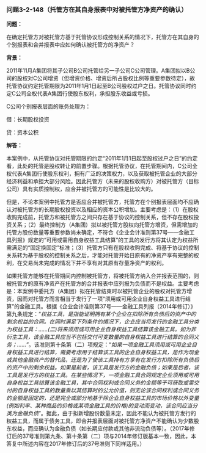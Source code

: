 ### 问题3-2-148（托管方在其自身报表中对被托管方净资产的确认）

**问题：**

在确定托管方对被托管方基于托管协议形成控制关系的情况下，托管方在其自身的个别报表和合并报表中应如何确认被托管方的净资产？

**背景：**

2011年11月A集团将其子公司B公司托管给另一子公司C公司管理。A集团拟以B公司的股权对C公司增资（但增资价格、增资后所占股权比例等重要参数待定），故托管协议约定托管期限为2011年1月1日起至B公司股权过户之日。托管协议同时约定C公司全权代表A集团行使股东权利，承担股东收益或亏损。

C公司个别报表层面的账务处理为：

借：长期股权投资

贷：资本公积

**解答：**

本案例中，从托管协议对托管期限的约定“2011年1月1日起至股权过户之日”的约定看，此处的托管是股权转让的前置步骤。根据托管协议，在托管期间内，C公司全权代表A集团行使股东权利，拥有广泛的决策权力，以及获取被托管企业的大部分经济利益和承担大部分风险。因此托管方（未来的股权收购方）对被托管方（目标公司）具有实质控制权，应合并被托管方的可能性是比较大的。

但是，不论本案例中托管方是否应合并被托管方，托管方在个别报表层面均不应确认对被托管方的长期股权投资以及相应的资本公积增加。主要考虑是：（1）在股权收购完成前，托管方和被托管方之间只存在基于协议的控制关系，但不存在股权投资关系；（2）最终控制方（A集团）拟以被托管方股权向托管方增资，但需增加的托管方股份数量等重要参数尚未确定，不符合《企业会计准则第37号——金融工具列报》规定的“可用或需用自身权益工具结算”的工具的发行方将其认定为权益所需满足的“固定换固定”标准；（3）托管方只有在股权收购完成、将基于协议的控制关系转为基于股权的控制关系之后，才能对托管开始日原有的净资产享有完整的权利，在交易尚未完成的情况下并不享有对其原有存量净资产的权利。

如果托管方能够在托管期间内控制被托管方，将被托管方纳入合并报表范围的，则被托管方的原有净资产在托管方的合并报表中应列报为负债而不是权益。主要考虑是：本案例中委托方（A集团）拟在托管结束时以被托管企业的股权对托管方增资，因而对托管方而言相当于发行了一项“须用或可用企业自身权益工具进行结算”的金融工具。根据《企业会计准则第37号——金融工具列报（2014年修订）》第九条规定：“*权益工具，是指能证明拥有某个企业在扣除所有负债后的资产中的剩余权益的合同。在同时满足下列条件的情况下，企业应当将发行的金融工具分类为权益工具：……(二)将来须用或可用企业自身权益工具结算该金融工具。如为非衍生工具，该金融工具应当不包括交付可变数量的自身权益工具进行结算的合同义务；……*”。该准则第十条第（二）项规定：“*如果一项金融工具须用或可用企业自身权益工具进行结算，需要考虑用于结算该工具的企业自身权益工具，是作为现金或其他金融资产的替代品，还是为了使该工具持有方享有在发行方扣除所有负债后的资产中的剩余权益。如果是前者，该工具是发行方的金融负债；如果是后者，该工具是发行方的权益工具。在某些情况下，一项金融工具合同规定企业须用或可用自身权益工具结算该金融工具，其中合同权利或合同义务的金额等于可获取或需交付的自身权益工具的数量乘以其结算时的公允价值，则无论该合同权利或合同义务的金额是固定的，还是完全或部分地基于除企业自身权益工具的市场价格以外变量(例如利率、某种商品的价格或某项金融工具的价格)的变动而变动，该合同应当分类为金融负债*”。据此，由于拟新增股份数量未定，因此不能认为被托管方发行的权益工具，而属于债务工具，即合并报表层面对被托管方净资产不能确认为少数股东权益，而应确认为金融负债（如长期应付款或其他非流动负债等）。（2017年修订后的37号准则第九条、第十条第（二）项与2014年修订版基本一致，因此，本答复中所述内容在2017年修订后的37号准则下同样适用。）
